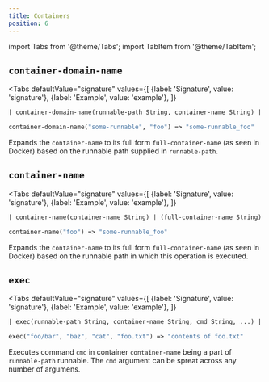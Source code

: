 ```yaml
---
title: Containers
position: 6
---
```


import Tabs from '@theme/Tabs';
import TabItem from '@theme/TabItem';

## `container-domain-name`

<Tabs
  defaultValue="signature"
  values={[
    {label: 'Signature', value: 'signature'},
    {label: 'Example', value: 'example'},
  ]}
>

<TabItem value="signature">

```clojure
| container-domain-name(runnable-path String, container-name String) | (full-container-name String)
```

</TabItem>

<TabItem value="example">

```clojure
container-domain-name("some-runnable", "foo") => "some-runnable_foo"
```

</TabItem>

</Tabs>

Expands the `container-name` to its full form `full-container-name` (as seen in Docker) based on the runnable path
supplied in `runnable-path`.

## `container-name`

<Tabs
  defaultValue="signature"
  values={[
    {label: 'Signature', value: 'signature'},
    {label: 'Example', value: 'example'},
  ]}
>

<TabItem value="signature">

```clojure
| container-name(container-name String) | (full-container-name String)
```

</TabItem>

<TabItem value="example">

```clojure
container-name("foo") => "some-runnable_foo"
```

</TabItem>

</Tabs>

Expands the `container-name` to its full form  `full-container-name` (as seen in Docker) based on the runnable path
in which this operation is executed.

## `exec`

<Tabs
  defaultValue="signature"
  values={[
    {label: 'Signature', value: 'signature'},
    {label: 'Example', value: 'example'},
  ]}
>

<TabItem value="signature">

```clojure
| exec(runnable-path String, container-name String, cmd String, ...) | (stdout String)
```

</TabItem>

<TabItem value="example">

```clojure
exec("foo/bar", "baz", "cat", "foo.txt") => "contents of foo.txt"
```

</TabItem>

</Tabs>

Executes command `cmd` in container `container-name` being a part of `runnable-path` runnable.
The `cmd` argument can be spreat across any number of argumens.
